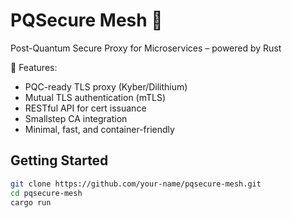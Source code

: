 # PQSecure Mesh 🦀

Post-Quantum Secure Proxy for Microservices – powered by Rust

🔐 Features:
- PQC-ready TLS proxy (Kyber/Dilithium)
- Mutual TLS authentication (mTLS)
- RESTful API for cert issuance
- Smallstep CA integration
- Minimal, fast, and container-friendly

## Getting Started

```bash
git clone https://github.com/your-name/pqsecure-mesh.git
cd pqsecure-mesh
cargo run

